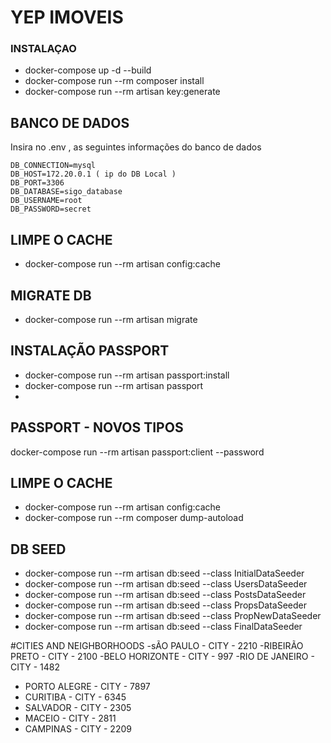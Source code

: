 
# YEP IMOVEIS


### INSTALAÇAO

- docker-compose up -d --build
- docker-compose run --rm composer install
- docker-compose run --rm artisan key:generate

## BANCO DE DADOS
Insira no .env , as seguintes informações do banco de dados

```
DB_CONNECTION=mysql
DB_HOST=172.20.0.1 ( ip do DB Local )
DB_PORT=3306
DB_DATABASE=sigo_database
DB_USERNAME=root
DB_PASSWORD=secret
```
## LIMPE O CACHE
- docker-compose run  --rm artisan config:cache

## MIGRATE DB
- docker-compose run  --rm artisan migrate

## INSTALAÇÃO PASSPORT
- docker-compose run --rm  artisan passport:install
- docker-compose run --rm  artisan passport
-
## PASSPORT - NOVOS TIPOS
docker-compose run --rm  artisan passport:client --password

## LIMPE O CACHE
- docker-compose run  --rm artisan config:cache
- docker-compose run  --rm composer dump-autoload

## DB SEED
- docker-compose run  --rm  artisan db:seed --class InitialDataSeeder
- docker-compose run  --rm  artisan db:seed --class UsersDataSeeder
- docker-compose run  --rm  artisan db:seed --class PostsDataSeeder
- docker-compose run  --rm  artisan db:seed --class PropsDataSeeder
- docker-compose run  --rm  artisan db:seed --class PropNewDataSeeder
- docker-compose run  --rm  artisan db:seed --class FinalDataSeeder


#CITIES AND NEIGHBORHOODS
-sÃO PAULO - CITY - 2210
-RIBEIRÃO PRETO - CITY - 2100
-BELO HORIZONTE - CITY - 997
-RIO DE JANEIRO - CITY - 1482
- PORTO ALEGRE - CITY - 7897
- CURITIBA - CITY - 6345
- SALVADOR - CITY - 2305
- MACEIO - CITY - 2811
- CAMPINAS - CITY - 2209
